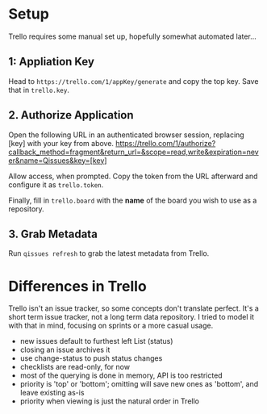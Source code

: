 # Setup
Trello requires some manual set up, hopefully somewhat automated later...

## 1: Appliation Key
Head to `https://trello.com/1/appKey/generate` and copy the top key. Save that in `trello.key`.

## 2. Authorize Application
Open the following URL in an authenticated browser session, replacing [key] with your key from above.
    https://trello.com/1/authorize?callback_method=fragment&return_url=&scope=read,write&expiration=never&name=Qissues&key=[key]

Allow access, when prompted. Copy the token from the URL afterward and configure it as `trello.token`.

Finally, fill in `trello.board` with the **name** of the board you wish to use as a repository.

## 3. Grab Metadata
Run `qissues refresh` to grab the latest metadata from Trello.

# Differences in Trello
Trello isn't an issue tracker, so some concepts don't translate perfect. It's a short term issue tracker, not a long term data repository. I tried to model it with that in mind, focusing on sprints or a more casual usage.

- new issues default to furthest left List (status)
- closing an issue archives it
- use change-status to push status changes
- checklists are read-only, for now
- most of the querying is done in memory, API is too restricted
- priority is 'top' or 'bottom'; omitting will save new ones as 'bottom', and leave existing as-is
- priority when viewing is just the natural order in Trello
